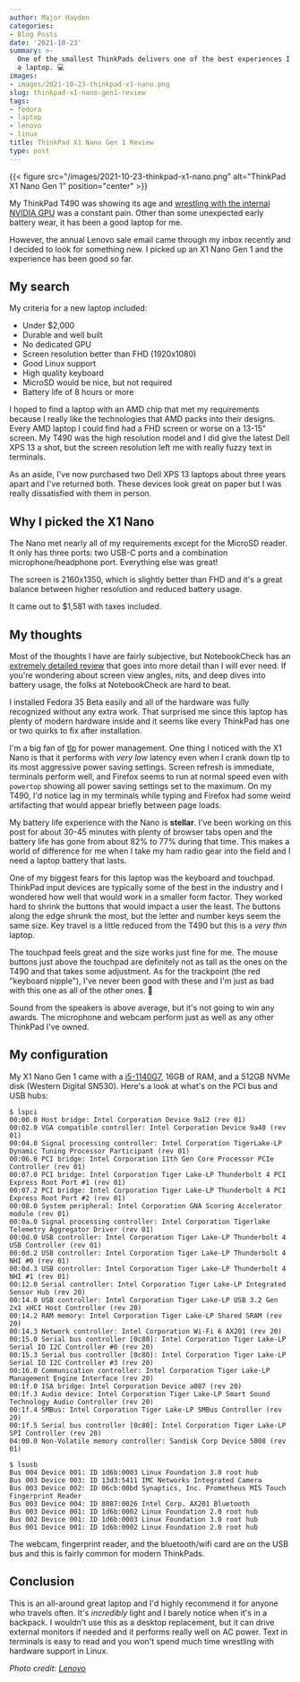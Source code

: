 ```yaml
---
author: Major Hayden
categories:
- Blog Posts
date: '2021-10-23'
summary: >-
  One of the smallest ThinkPads delivers one of the best experiences I've had on
  a laptop. 💻
images:
- images/2021-10-23-thinkpad-x1-nano.png
slug: thinkpad-x1-nano-gen1-review
tags:
- fedora
- laptop
- lenovo
- linux
title: ThinkPad X1 Nano Gen 1 Review
type: post
---
```


{{< figure src="/images/2021-10-23-thinkpad-x1-nano.png" alt="ThinkPad X1 Nano Gen 1" position="center" >}}

My ThinkPad T490 was showing its age and [wrestling with the internal NVIDIA
GPU] was a constant pain. Other than some unexpected early battery wear, it has
been a good laptop for me.

However, the annual Lenovo sale email came through my inbox recently and I
decided to look for something new. I picked up an X1 Nano Gen 1 and the
experience has been good so far.

## My search

My criteria for a new laptop included:

- Under $2,000
- Durable and well built
- No dedicated GPU
- Screen resolution better than FHD (1920x1080)
- Good Linux support
- High quality keyboard
- MicroSD would be nice, but not required
- Battery life of 8 hours or more

I hoped to find a laptop with an AMD chip that met my requirements because I
really like the technologies that AMD packs into their designs. Every AMD laptop
I could find had a FHD screen or worse on a 13-15" screen. My T490 was the high
resolution model and I did give the latest Dell XPS 13 a shot, but the screen
resolution left me with really fuzzy text in terminals.

As an aside, I've now purchased two Dell XPS 13 laptops about three years apart
and I've returned both. These devices look great on paper but I was really
dissatisfied with them in person.

## Why I picked the X1 Nano

The Nano met nearly all of my requirements except for the MicroSD reader. It
only has three ports: two USB-C ports and a combination microphone/headphone
port. Everything else was great!

The screen is 2160x1350, which is slightly better than FHD and it's a great
balance between higher resolution and reduced battery usage.

It came out to $1,581 with taxes included.

## My thoughts

Most of the thoughts I have are fairly subjective, but NotebookCheck has an
[extremely detailed review] that goes into more detail than I will ever need. If
you're wondering about screen view angles, nits, and deep dives into battery
usage, the folks at NotebookCheck are hard to beat.

I installed Fedora 35 Beta easily and all of the hardware was fully recognized
without any extra work. That surprised me since this laptop has plenty of modern
hardware inside and it seems like every ThinkPad has one or two quirks to fix
after installation.

I'm a big fan of [tlp] for power management. One thing I noticed with the X1
Nano is that it performs with *very low* latency even when I crank down tlp to
its most aggressive power saving settings. Screen refresh is immediate,
terminals perform well, and Firefox seems to run at normal speed even with
`powertop` showing all power saving settings set to the maximum. On my T490, I'd
notice lag in my terminals while typing and Firefox had some weird artifacting
that would appear briefly between page loads.

My battery life experience with the Nano is **stellar**. I've been working on
this post for about 30-45 minutes with plenty of browser tabs open and the
battery life has gone from about 82% to 77% during that time. This makes a world
of difference for me when I take my ham radio gear into the field and I need a
laptop battery that lasts.

One of my biggest fears for this laptop was the keyboard and touchpad. ThinkPad
input devices are typically some of the best in the industry and I wondered how
well that would work in a smaller form factor. They worked hard to shrink the
buttons that would impact a user the least. The buttons along the edge shrunk
the most, but the letter and number keys seem the same size. Key travel is a
little reduced from the T490 but this is a *very thin* laptop.

The touchpad feels great and the size works just fine for me. The mouse buttons
just above the touchpad are definitely not as tall as the ones on the T490 and
that takes some adjustment. As for the trackpoint (the red "keyboard nipple"),
I've never been good with these and I'm just as bad with this one as all of the
other ones. 🤣

Sound from the speakers is above average, but it's not going to win any awards.
The microphone and webcam perform just as well as any other ThinkPad I've
owned.

## My configuration

My X1 Nano Gen 1 came with a [i5-1140G7], 16GB of RAM, and a 512GB NVMe disk
(Western Digital SN530). Here's a look at what's on the PCI bus and USB hubs:

```console
$ lspci
00:00.0 Host bridge: Intel Corporation Device 9a12 (rev 01)
00:02.0 VGA compatible controller: Intel Corporation Device 9a40 (rev 01)
00:04.0 Signal processing controller: Intel Corporation TigerLake-LP Dynamic Tuning Processor Participant (rev 01)
00:06.0 PCI bridge: Intel Corporation 11th Gen Core Processor PCIe Controller (rev 01)
00:07.0 PCI bridge: Intel Corporation Tiger Lake-LP Thunderbolt 4 PCI Express Root Port #1 (rev 01)
00:07.2 PCI bridge: Intel Corporation Tiger Lake-LP Thunderbolt 4 PCI Express Root Port #2 (rev 01)
00:08.0 System peripheral: Intel Corporation GNA Scoring Accelerator module (rev 01)
00:0a.0 Signal processing controller: Intel Corporation Tigerlake Telemetry Aggregator Driver (rev 01)
00:0d.0 USB controller: Intel Corporation Tiger Lake-LP Thunderbolt 4 USB Controller (rev 01)
00:0d.2 USB controller: Intel Corporation Tiger Lake-LP Thunderbolt 4 NHI #0 (rev 01)
00:0d.3 USB controller: Intel Corporation Tiger Lake-LP Thunderbolt 4 NHI #1 (rev 01)
00:12.0 Serial controller: Intel Corporation Tiger Lake-LP Integrated Sensor Hub (rev 20)
00:14.0 USB controller: Intel Corporation Tiger Lake-LP USB 3.2 Gen 2x1 xHCI Host Controller (rev 20)
00:14.2 RAM memory: Intel Corporation Tiger Lake-LP Shared SRAM (rev 20)
00:14.3 Network controller: Intel Corporation Wi-Fi 6 AX201 (rev 20)
00:15.0 Serial bus controller [0c80]: Intel Corporation Tiger Lake-LP Serial IO I2C Controller #0 (rev 20)
00:15.3 Serial bus controller [0c80]: Intel Corporation Tiger Lake-LP Serial IO I2C Controller #3 (rev 20)
00:16.0 Communication controller: Intel Corporation Tiger Lake-LP Management Engine Interface (rev 20)
00:1f.0 ISA bridge: Intel Corporation Device a087 (rev 20)
00:1f.3 Audio device: Intel Corporation Tiger Lake-LP Smart Sound Technology Audio Controller (rev 20)
00:1f.4 SMBus: Intel Corporation Tiger Lake-LP SMBus Controller (rev 20)
00:1f.5 Serial bus controller [0c80]: Intel Corporation Tiger Lake-LP SPI Controller (rev 20)
04:00.0 Non-Volatile memory controller: Sandisk Corp Device 5008 (rev 01)
```

```console
$ lsusb
Bus 004 Device 001: ID 1d6b:0003 Linux Foundation 3.0 root hub
Bus 003 Device 003: ID 13d3:5411 IMC Networks Integrated Camera
Bus 003 Device 002: ID 06cb:00bd Synaptics, Inc. Prometheus MIS Touch Fingerprint Reader
Bus 003 Device 004: ID 8087:0026 Intel Corp. AX201 Bluetooth
Bus 003 Device 001: ID 1d6b:0002 Linux Foundation 2.0 root hub
Bus 002 Device 001: ID 1d6b:0003 Linux Foundation 3.0 root hub
Bus 001 Device 001: ID 1d6b:0002 Linux Foundation 2.0 root hub
```

The webcam, fingerprint reader, and the bluetooth/wifi card are on the USB bus
and this is fairly common for modern ThinkPads.

## Conclusion

This is an all-around great laptop and I'd highly recommend it for anyone who
travels often. It's *incredibly* light and I barely notice when it's in a
backpack. I wouldn't use this as a desktop replacement, but it can drive
external monitors if needed and it performs really well on AC power. Text in
terminals is easy to read and you won't spend much time wrestling with hardware
support in Linux.

[wrestling with the internal NVIDIA GPU]: /2020/01/24/disable-nvidia-gpu-thinkpad-t490/
[extremely detailed review]: https://www.notebookcheck.net/Lenovo-ThinkPad-X1-Nano-Laptop-Review-Less-than-1-kg-for-the-Business-Subnotebook-with-LTE.517858.0.html
[tlp]: https://linrunner.de/tlp/
[i5-1140G7]: https://ark.intel.com/content/www/us/en/ark/products/208659/intel-core-i51140g7-processor-8m-cache-up-to-4-20-ghz-with-ipu.html

*Photo credit: [Lenovo](https://www.lenovo.com/us/en/)*
